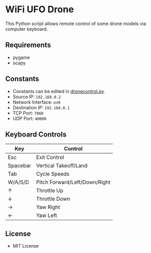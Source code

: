 # WiFi UFO Drone
This Python script allows remote control of some drone models via computer keyboard.

## Requirements
 - pygame
 - scapy

## Constants
 - Constants can be edited in [dronecontrol.py](https://github.com/LukasMaly/wifi-ufo-drone/blob/master/wifi_ufo_drone/dronecontrol.py "LukasMaly/dronecontrol.py").
 - Source IP: `192.168.0.2`
 - Network Interface: `en0`
 - Destination IP: `192.168.0.1`
 - TCP Port: `7060`
 - UDP Port: `40000`

## Keyboard Controls
| Key | Control |
| --- | --- |
| Esc | Exit Control |
| Spacebar | Vertical Takeoff/Land |
| Tab | Cycle Speeds |
| W/A/S/D | Pitch Forward/Left/Down/Right |
| ↑ | Throttle Up |
| ↓ | Throttle Down |
| → | Yaw Right |
| ← | Yaw Left |

## License
 - MIT License
